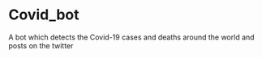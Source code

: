 # Covid_bot
A bot which detects the Covid-19 cases and deaths around the world and posts on the twitter
